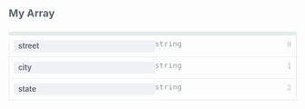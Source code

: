 <div class="attributesKit">
    <div style="padding-bottom:10px;" data-radium="true">
        <h1 style="font-family:&#x27;Source Sans Pro&#x27;, -apple-system, Helvetica, sans-serif;font-size:18px;color:#5D6470;" data-radium="true">My Array</h1>
    </div>
    <div style="width:100%;height:auto;display:flex;flex-direction:row;flex-wrap:no-wrap;justify-content:flex-start;align-items:stretch;position:relative;">
        <div style="-ms-flex-wrap:no-wrap;-webkit-box-align:start;-ms-flex-align:start;-webkit-box-pack:start;-ms-flex-pack:start;-webkit-box-lines:no-wrap;-webkit-box-direction:normal;-webkit-flex-direction:column;-ms-flex-direction:column;-webkit-flex-wrap:no-wrap;-webkit-box-orient:vertical;-webkit-justify-content:flex-start;-webkit-align-items:flex-start;width:100%;align-items:flex-start;justify-content:flex-start;flex-wrap:no-wrap;flex-direction:column;display:-webkit-box,-moz-box,-ms-flexbox,-webkit-flex,flex;height:auto;"
            data-radium="true">
            <div style="width:100%;height:5px;display:flex;flex-direction:row;flex-wrap:no-wrap;justify-content:flex-start;align-items:stretch;position:relative;border:1px solid #E8EBEE;border-bottom:none;background-color:#E8EBEE;"></div>
            <div style="width:100%;height:auto;border:1px solid #E8EBEE;" data-radium="true">
                <div style="width:100%;height:auto;display:flex;flex-direction:row;flex-wrap:no-wrap;justify-content:flex-start;align-items:stretch;position:relative;border-bottom:1px solid #E8EBEE;padding-top:8px;padding-bottom:8px;"><span style="position:absolute;top:8px;right:8px;font-family:&#x27;Source Code Pro&#x27;, monospace;font-size:13px;color:#8A93A3;opacity:0.56;" data-radium="true">0</span>
                    <div style="-webkit-flex-wrap:no-wrap;-webkit-box-align:start;-ms-flex-align:start;-webkit-box-pack:start;-ms-flex-pack:start;-webkit-box-lines:no-wrap;-webkit-box-direction:normal;-webkit-box-orient:vertical;-webkit-flex-direction:column;-ms-flex-direction:column;-webkit-align-items:flex-start;-ms-flex-wrap:no-wrap;-webkit-justify-content:flex-start;width:100%;padding-left:8px;align-items:flex-start;justify-content:flex-start;flex-wrap:no-wrap;flex-direction:column;display:-webkit-box,-moz-box,-ms-flexbox,-webkit-flex,flex;height:auto;"
                        data-radium="true">
                        <div style="width:100%;height:auto;display:flex;flex-direction:row;flex-wrap:no-wrap;justify-content:flex-start;align-items:stretch;position:relative;">
                            <div style="-ms-flex-wrap:no-wrap;-webkit-box-align:start;-ms-flex-align:start;-webkit-box-pack:start;-ms-flex-pack:start;-webkit-box-lines:no-wrap;-webkit-box-direction:normal;-webkit-flex-direction:column;-ms-flex-direction:column;-webkit-flex-wrap:no-wrap;-webkit-box-orient:vertical;-webkit-justify-content:flex-start;-webkit-align-items:flex-start;width:100%;align-items:flex-start;justify-content:flex-start;flex-wrap:no-wrap;flex-direction:column;display:-webkit-box,-moz-box,-ms-flexbox,-webkit-flex,flex;height:auto;"
                                data-radium="true">
                                <div style="border-radius:3px;width:auto;margin-top:0px;margin-bottom:0px;margin-left:0px;margin-right:0px;font-weight:600;background-color:#F0F1F4;height:auto;padding-top:4px;padding-bottom:4px;padding-left:8px;padding-right:8px;font-family:&#x27;Source Sans Pro&#x27;, -apple-system, Helvetica, sans-serif;font-size:13px;line-height:13px;color:#5D6470;"
                                    data-radium="true">street</div>
                            </div>
                            <div style="-ms-flex-wrap:no-wrap;-webkit-box-align:start;-ms-flex-align:start;-webkit-box-pack:center;-ms-flex-pack:center;-webkit-box-lines:no-wrap;-webkit-box-direction:normal;-webkit-flex-direction:column;-ms-flex-direction:column;-webkit-flex-wrap:no-wrap;-webkit-box-orient:vertical;-webkit-justify-content:center;-webkit-align-items:flex-start;width:100%;align-items:flex-start;justify-content:center;flex-wrap:no-wrap;flex-direction:column;display:-webkit-box,-moz-box,-ms-flexbox,-webkit-flex,flex;height:auto;"
                                data-radium="true">
                                <div style="width:100%;font-family:&#x27;Source Code Pro&#x27;, monospace;font-weight:regular;font-size:13px;color:#8A93A3;line-height:13px;margin-bottom:0px;" data-radium="true">string</div>
                            </div>
                        </div>
                    </div>
                </div>
                <div style="width:100%;height:auto;display:flex;flex-direction:row;flex-wrap:no-wrap;justify-content:flex-start;align-items:stretch;position:relative;border-bottom:1px solid #E8EBEE;padding-top:8px;padding-bottom:8px;"><span style="position:absolute;top:8px;right:8px;font-family:&#x27;Source Code Pro&#x27;, monospace;font-size:13px;color:#8A93A3;opacity:0.56;" data-radium="true">1</span>
                    <div style="-webkit-flex-wrap:no-wrap;-webkit-box-align:start;-ms-flex-align:start;-webkit-box-pack:start;-ms-flex-pack:start;-webkit-box-lines:no-wrap;-webkit-box-direction:normal;-webkit-box-orient:vertical;-webkit-flex-direction:column;-ms-flex-direction:column;-webkit-align-items:flex-start;-ms-flex-wrap:no-wrap;-webkit-justify-content:flex-start;width:100%;padding-left:8px;align-items:flex-start;justify-content:flex-start;flex-wrap:no-wrap;flex-direction:column;display:-webkit-box,-moz-box,-ms-flexbox,-webkit-flex,flex;height:auto;"
                        data-radium="true">
                        <div style="width:100%;height:auto;display:flex;flex-direction:row;flex-wrap:no-wrap;justify-content:flex-start;align-items:stretch;position:relative;">
                            <div style="-ms-flex-wrap:no-wrap;-webkit-box-align:start;-ms-flex-align:start;-webkit-box-pack:start;-ms-flex-pack:start;-webkit-box-lines:no-wrap;-webkit-box-direction:normal;-webkit-flex-direction:column;-ms-flex-direction:column;-webkit-flex-wrap:no-wrap;-webkit-box-orient:vertical;-webkit-justify-content:flex-start;-webkit-align-items:flex-start;width:100%;align-items:flex-start;justify-content:flex-start;flex-wrap:no-wrap;flex-direction:column;display:-webkit-box,-moz-box,-ms-flexbox,-webkit-flex,flex;height:auto;"
                                data-radium="true">
                                <div style="border-radius:3px;width:auto;margin-top:0px;margin-bottom:0px;margin-left:0px;margin-right:0px;font-weight:600;background-color:#F0F1F4;height:auto;padding-top:4px;padding-bottom:4px;padding-left:8px;padding-right:8px;font-family:&#x27;Source Sans Pro&#x27;, -apple-system, Helvetica, sans-serif;font-size:13px;line-height:13px;color:#5D6470;"
                                    data-radium="true">city</div>
                            </div>
                            <div style="-ms-flex-wrap:no-wrap;-webkit-box-align:start;-ms-flex-align:start;-webkit-box-pack:center;-ms-flex-pack:center;-webkit-box-lines:no-wrap;-webkit-box-direction:normal;-webkit-flex-direction:column;-ms-flex-direction:column;-webkit-flex-wrap:no-wrap;-webkit-box-orient:vertical;-webkit-justify-content:center;-webkit-align-items:flex-start;width:100%;align-items:flex-start;justify-content:center;flex-wrap:no-wrap;flex-direction:column;display:-webkit-box,-moz-box,-ms-flexbox,-webkit-flex,flex;height:auto;"
                                data-radium="true">
                                <div style="width:100%;font-family:&#x27;Source Code Pro&#x27;, monospace;font-weight:regular;font-size:13px;color:#8A93A3;line-height:13px;margin-bottom:0px;" data-radium="true">string</div>
                            </div>
                        </div>
                    </div>
                </div>
                <div style="width:100%;height:auto;display:flex;flex-direction:row;flex-wrap:no-wrap;justify-content:flex-start;align-items:stretch;position:relative;border-bottom:none;padding-top:8px;padding-bottom:8px;"><span style="position:absolute;top:8px;right:8px;font-family:&#x27;Source Code Pro&#x27;, monospace;font-size:13px;color:#8A93A3;opacity:0.56;" data-radium="true">2</span>
                    <div style="-webkit-flex-wrap:no-wrap;-webkit-box-align:start;-ms-flex-align:start;-webkit-box-pack:start;-ms-flex-pack:start;-webkit-box-lines:no-wrap;-webkit-box-direction:normal;-webkit-box-orient:vertical;-webkit-flex-direction:column;-ms-flex-direction:column;-webkit-align-items:flex-start;-ms-flex-wrap:no-wrap;-webkit-justify-content:flex-start;width:100%;padding-left:8px;align-items:flex-start;justify-content:flex-start;flex-wrap:no-wrap;flex-direction:column;display:-webkit-box,-moz-box,-ms-flexbox,-webkit-flex,flex;height:auto;"
                        data-radium="true">
                        <div style="width:100%;height:auto;display:flex;flex-direction:row;flex-wrap:no-wrap;justify-content:flex-start;align-items:stretch;position:relative;">
                            <div style="-ms-flex-wrap:no-wrap;-webkit-box-align:start;-ms-flex-align:start;-webkit-box-pack:start;-ms-flex-pack:start;-webkit-box-lines:no-wrap;-webkit-box-direction:normal;-webkit-flex-direction:column;-ms-flex-direction:column;-webkit-flex-wrap:no-wrap;-webkit-box-orient:vertical;-webkit-justify-content:flex-start;-webkit-align-items:flex-start;width:100%;align-items:flex-start;justify-content:flex-start;flex-wrap:no-wrap;flex-direction:column;display:-webkit-box,-moz-box,-ms-flexbox,-webkit-flex,flex;height:auto;"
                                data-radium="true">
                                <div style="border-radius:3px;width:auto;margin-top:0px;margin-bottom:0px;margin-left:0px;margin-right:0px;font-weight:600;background-color:#F0F1F4;height:auto;padding-top:4px;padding-bottom:4px;padding-left:8px;padding-right:8px;font-family:&#x27;Source Sans Pro&#x27;, -apple-system, Helvetica, sans-serif;font-size:13px;line-height:13px;color:#5D6470;"
                                    data-radium="true">state</div>
                            </div>
                            <div style="-ms-flex-wrap:no-wrap;-webkit-box-align:start;-ms-flex-align:start;-webkit-box-pack:center;-ms-flex-pack:center;-webkit-box-lines:no-wrap;-webkit-box-direction:normal;-webkit-flex-direction:column;-ms-flex-direction:column;-webkit-flex-wrap:no-wrap;-webkit-box-orient:vertical;-webkit-justify-content:center;-webkit-align-items:flex-start;width:100%;align-items:flex-start;justify-content:center;flex-wrap:no-wrap;flex-direction:column;display:-webkit-box,-moz-box,-ms-flexbox,-webkit-flex,flex;height:auto;"
                                data-radium="true">
                                <div style="width:100%;font-family:&#x27;Source Code Pro&#x27;, monospace;font-weight:regular;font-size:13px;color:#8A93A3;line-height:13px;margin-bottom:0px;" data-radium="true">string</div>
                            </div>
                        </div>
                    </div>
                </div>
            </div>
        </div>
    </div>
</div>